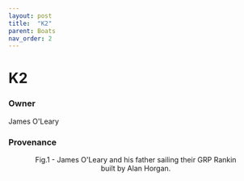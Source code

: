 ```yaml
---
layout: post
title:  "K2"
parent: Boats
nav_order: 2
---
```


# K2
### Owner
James O'Leary
### Provenance

<figure style="color:;text-align:center;">
  <img src="/images/k2-1.jpg" alt="">
  <figcaption>Fig.1 - James O'Leary and his father sailing their GRP Rankin built by Alan Horgan.</figcaption>
</figure>
